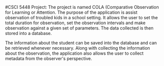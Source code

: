 #CSCI 5448 Project:
The project is named COLA  (Comparative Observation for Learning or Attention. The purpose of the application is assist observation of troubled kids in a school setting. It allows the user to set the total duration for observation, set the observation intervals and make observation against a given set of parameters. The data collected is then stored into a database. 

The information about the student can be saved into the database and can be retrieved whenever necessary. Along with collecting the information about the observation, the application also allows the user to collect metadata from the observer's perspective. 
